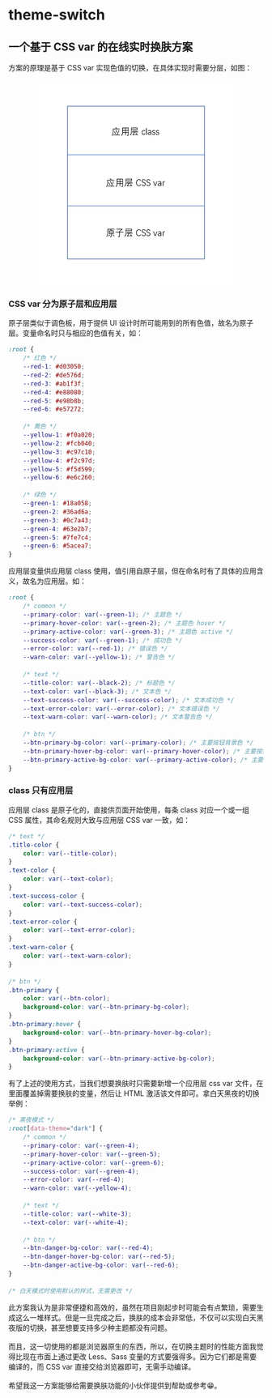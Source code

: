 # theme-switch
## 一个基于 CSS var 的在线实时换肤方案
方案的原理是基于 CSS var 实现色值的切换，在具体实现时需要分层，如图：

<div align="center"><img src="./img/分层图.png"></div>

### CSS var 分为原子层和应用层
原子层类似于调色板，用于提供 UI 设计时所可能用到的所有色值，故名为原子层。变量命名时只与相应的色值有关，如：
``` css
:root {
	/* 红色 */
	--red-1: #d03050;
	--red-2: #de576d;
	--red-3: #ab1f3f;
	--red-4: #e88080;
	--red-5: #e98b8b;
	--red-6: #e57272;

	/* 黄色 */
	--yellow-1: #f0a020;
	--yellow-2: #fcb040;
	--yellow-3: #c97c10;
	--yellow-4: #f2c97d;
	--yellow-5: #f5d599;
	--yellow-6: #e6c260;

	/* 绿色 */
	--green-1: #18a058;
	--green-2: #36ad6a;
	--green-3: #0c7a43;
	--green-4: #63e2b7;
	--green-5: #7fe7c4;
	--green-6: #5acea7;
}
```
应用层变量供应用层 class 使用，值引用自原子层，但在命名时有了具体的应用含义，故名为应用层。如：
``` css
:root {
	/* common */
	--primary-color: var(--green-1); /* 主题色 */
	--primary-hover-color: var(--green-2); /* 主题色 hover */
	--primary-active-color: var(--green-3); /* 主题色 active */
	--success-color: var(--green-1); /* 成功色 */
	--error-color: var(--red-1); /* 错误色 */
	--warn-color: var(--yellow-1); /* 警告色 */

	/* text */
	--title-color: var(--black-2); /* 标题色 */
	--text-color: var(--black-3); /* 文本色 */
	--text-success-color: var(--success-color); /* 文本成功色 */
	--text-error-color: var(--error-color); /* 文本错误色 */
	--text-warn-color: var(--warn-color); /* 文本警告色 */

	/* btn */
	--btn-primary-bg-color: var(--primary-color); /* 主要按钮背景色 */
	--btn-primary-hover-bg-color: var(--primary-hover-color); /* 主要按钮背景色 hover */
	--btn-primary-active-bg-color: var(--primary-active-color); /* 主要按钮背景色 active */
}
```

### class 只有应用层
应用层 class 是原子化的，直接供页面开始使用，每条 class 对应一个或一组 CSS 属性，其命名规则大致与应用层 CSS var 一致，如：
```css
/* text */
.title-color {
	color: var(--title-color);
}
.text-color {
	color: var(--text-color);
}
.text-success-color {
	color: var(--text-success-color);
}
.text-error-color {
	color: var(--text-error-color);
}
.text-warn-color {
	color: var(--text-warn-color);
}

/* btn */
.btn-primary {
	color: var(--btn-color);
	background-color: var(--btn-primary-bg-color);
}
.btn-primary:hover {
	background-color: var(--btn-primary-hover-bg-color);
}
.btn-primary:active {
	background-color: var(--btn-primary-active-bg-color);
}
```

有了上述的使用方式，当我们想要换肤时只需要新增一个应用层 css var 文件，在里面覆盖掉需要换肤的变量，然后让 HTML 激活该文件即可。拿白天黑夜的切换举例：
```css
/* 黑夜模式 */
:root[data-theme="dark"] {
	/* common */
	--primary-color: var(--green-4);
	--primary-hover-color: var(--green-5);
	--primary-active-color: var(--green-6);
	--success-color: var(--green-4);
	--error-color: var(--red-4);
	--warn-color: var(--yellow-4);

	/* text */
	--title-color: var(--white-3);
	--text-color: var(--white-4);

	/* btn */
	--btn-danger-bg-color: var(--red-4);
	--btn-danger-hover-bg-color: var(--red-5);
	--btn-danger-active-bg-color: var(--red-6);
}

/* 白天模式时使用默认的样式，无需更改 */
```

此方案我认为是非常便捷和高效的，虽然在项目刚起步时可能会有点繁琐，需要生成这么一堆样式。但是一旦完成之后，换肤的成本会非常低，不仅可以实现白天黑夜版的切换，甚至想要支持多少种主题都没有问题。
<br />
<br />
而且，这一切使用的都是浏览器原生的东西，所以，在切换主题时的性能方面我觉得比现在市面上通过更改 Less、Sass 变量的方式要强得多。因为它们都是需要编译的，而 CSS var 直接交给浏览器即可，无需手动编译。
<br />
<br />
希望我这一方案能够给需要换肤功能的小伙伴提供到帮助或参考😁。